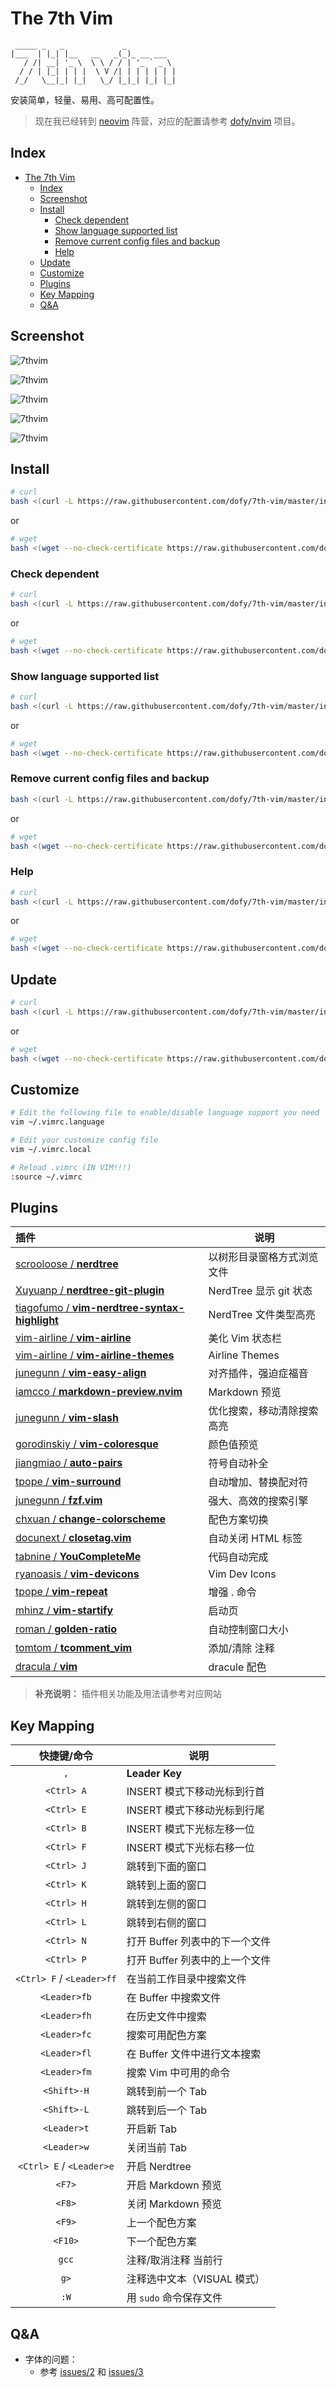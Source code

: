 # The 7th Vim

```
 _____ _   _             _
|___  | |_| |__   __   _(_)_ __ ___
   / /| __| '_ \  \ \ / / | '_ ` _ \
  / / | |_| | | |  \ V /| | | | | | |
 /_/   \__|_| |_|   \_/ |_|_| |_| |_|
```

安装简单，轻量、易用、高可配置性。

> 现在我已经转到 [neovim][neovim] 阵营，对应的配置请参考 [dofy/nvim][dofy/nvim] 项目。

## Index

- [The 7th Vim](#the-7th-vim)
  - [Index](#index)
  - [Screenshot](#screenshot)
  - [Install](#install)
    - [Check dependent](#check-dependent)
    - [Show language supported list](#show-language-supported-list)
    - [Remove current config files and backup](#remove-current-config-files-and-backup)
    - [Help](#help)
  - [Update](#update)
  - [Customize](#customize)
  - [Plugins](#plugins)
  - [Key Mapping](#key-mapping)
  - [Q&A](#qa)

## Screenshot

![7thvim][screen-shot-1]

![7thvim][screen-shot-2]

![7thvim][screen-shot-3]

![7thvim][screen-shot-4]

![7thvim][screen-shot-5]

## Install

```bash
# curl
bash <(curl -L https://raw.githubusercontent.com/dofy/7th-vim/master/install.sh) -i
```

or

```bash
# wget
bash <(wget --no-check-certificate https://raw.githubusercontent.com/dofy/7th-vim/master/install.sh -O -) -i
```

### Check dependent

```bash
# curl
bash <(curl -L https://raw.githubusercontent.com/dofy/7th-vim/master/install.sh) -c
```

or

```bash
# wget
bash <(wget --no-check-certificate https://raw.githubusercontent.com/dofy/7th-vim/master/install.sh -O -) -c
```

### Show language supported list

```bash
# curl
bash <(curl -L https://raw.githubusercontent.com/dofy/7th-vim/master/install.sh) -l
```

or

```bash
# wget
bash <(wget --no-check-certificate https://raw.githubusercontent.com/dofy/7th-vim/master/install.sh -O -) -l
```

### Remove current config files and backup

```bash
bash <(curl -L https://raw.githubusercontent.com/dofy/7th-vim/master/install.sh) -b
```

or

```bash
# wget
bash <(wget --no-check-certificate https://raw.githubusercontent.com/dofy/7th-vim/master/install.sh -O -) -b
```

### Help

```bash
# curl
bash <(curl -L https://raw.githubusercontent.com/dofy/7th-vim/master/install.sh) -h
```

or

```bash
# wget
bash <(wget --no-check-certificate https://raw.githubusercontent.com/dofy/7th-vim/master/install.sh -O -) -h
```

## Update

```bash
# curl
bash <(curl -L https://raw.githubusercontent.com/dofy/7th-vim/master/install.sh) -u
```

or

```bash
# wget
bash <(wget --no-check-certificate https://raw.githubusercontent.com/dofy/7th-vim/master/install.sh -O -) -u
```

## Customize

```bash
# Edit the following file to enable/disable language support you need
vim ~/.vimrc.language

# Edit your customize config file
vim ~/.vimrc.local

# Reload .vimrc (IN VIM!!!)
:source ~/.vimrc
```

## Plugins

| 插件                                                   | 说明                       |
| :----------------------------------------------------- | -------------------------- |
| [scrooloose / **nerdtree**][plug1]                     | 以树形目录窗格方式浏览文件 |
| [Xuyuanp / **nerdtree-git-plugin**][plug2]             | NerdTree 显示 git 状态     |
| [tiagofumo / **vim-nerdtree-syntax-highlight**][plug3] | NerdTree 文件类型高亮      |
| [vim-airline / **vim-airline**][plug4]                 | 美化 Vim 状态栏            |
| [vim-airline / **vim-airline-themes**][plug5]          | Airline Themes             |
| [junegunn / **vim-easy-align**][plug6]                 | 对齐插件，强迫症福音       |
| [iamcco / **markdown-preview.nvim**][plug7]            | Markdown 预览              |
| [junegunn / **vim-slash**][plug8]                      | 优化搜索，移动清除搜索高亮 |
| [gorodinskiy / **vim-coloresque**][plug9]              | 颜色值预览                 |
| [jiangmiao / **auto-pairs**][plug10]                   | 符号自动补全               |
| [tpope / **vim-surround**][plug11]                     | 自动增加、替换配对符       |
| [junegunn / **fzf.vim**][plug12]                       | 强大、高效的搜索引擎       |
| [chxuan / **change-colorscheme**][plug13]              | 配色方案切换               |
| [docunext / **closetag.vim**][plug14]                  | 自动关闭 HTML 标签         |
| [tabnine / **YouCompleteMe**][plug15]                  | 代码自动完成               |
| [ryanoasis / **vim-devicons**][plug16]                 | Vim Dev Icons              |
| [tpope / **vim-repeat**][plug17]                       | 增强 . 命令                |
| [mhinz / **vim-startify**][plug18]                     | 启动页                     |
| [roman / **golden-ratio**][plug19]                     | 自动控制窗口大小           |
| [tomtom / **tcomment_vim**][plug20]                    | 添加/清除 注释             |
| [dracula / **vim**][color]                             | dracule 配色               |

> **补充说明：** 插件相关功能及用法请参考对应网站

## Key Mapping

|        快捷键/命令        | 说明                           |
| :-----------------------: | ------------------------------ |
|            `,`            | **Leader Key**                 |
|        `<Ctrl> A`         | INSERT 模式下移动光标到行首    |
|        `<Ctrl> E`         | INSERT 模式下移动光标到行尾    |
|        `<Ctrl> B`         | INSERT 模式下光标左移一位      |
|        `<Ctrl> F`         | INSERT 模式下光标右移一位      |
|        `<Ctrl> J`         | 跳转到下面的窗口               |
|        `<Ctrl> K`         | 跳转到上面的窗口               |
|        `<Ctrl> H`         | 跳转到左侧的窗口               |
|        `<Ctrl> L`         | 跳转到右侧的窗口               |
|        `<Ctrl> N`         | 打开 Buffer 列表中的下一个文件 |
|        `<Ctrl> P`         | 打开 Buffer 列表中的上一个文件 |
| `<Ctrl> F` / `<Leader>ff` | 在当前工作目录中搜索文件       |
|       `<Leader>fb`        | 在 Buffer 中搜索文件           |
|       `<Leader>fh`        | 在历史文件中搜索               |
|       `<Leader>fc`        | 搜索可用配色方案               |
|       `<Leader>fl`        | 在 Buffer 文件中进行文本搜索   |
|       `<Leader>fm`        | 搜索 Vim 中可用的命令          |
|        `<Shift>-H`        | 跳转到前一个 Tab               |
|        `<Shift>-L`        | 跳转到后一个 Tab               |
|        `<Leader>t`        | 开启新 Tab                     |
|        `<Leader>w`        | 关闭当前 Tab                   |
| `<Ctrl> E` / `<Leader>e`  | 开启 Nerdtree                  |
|          `<F7>`           | 开启 Markdown 预览             |
|          `<F8>`           | 关闭 Markdown 预览             |
|          `<F9>`           | 上一个配色方案                 |
|          `<F10>`          | 下一个配色方案                 |
|           `gcc`           | 注释/取消注释 当前行           |
|           `g>`            | 注释选中文本（VISUAL 模式）    |
|           `:W`            | 用 `sudo` 命令保存文件         |

## Q&A

- 字体的问题：
  - 参考 [issues/2][issues2] 和 [issues/3][issues3]

[screen-shot-1]: https://user-images.githubusercontent.com/344197/34345993-42b0397c-ea2e-11e7-9003-e8c7f6453cba.png
[screen-shot-2]: https://user-images.githubusercontent.com/344197/34291098-a32023d6-e735-11e7-9fd5-285b4939c1c8.png
[screen-shot-3]: https://user-images.githubusercontent.com/344197/34345994-444dac1a-ea2e-11e7-98a1-3a21c4d000a9.png
[screen-shot-4]: https://user-images.githubusercontent.com/344197/34291099-a37b0102-e735-11e7-9ee4-e03b7f180af0.png
[screen-shot-5]: https://user-images.githubusercontent.com/344197/34291095-a2399ca4-e735-11e7-9883-6b1a27364fe4.png
[plug1]: https://github.com/scrooloose/nerdtree
[plug2]: https://github.com/Xuyuanp/nerdtree-git-plugin
[plug3]: https://github.com/tiagofumo/vim-nerdtree-syntax-highlight
[plug4]: https://github.com/vim-airline/vim-airline
[plug5]: https://github.com/vim-airline/vim-airline-themes
[plug6]: https://github.com/junegunn/vim-easy-align
[plug7]: https://github.com/iamcco/markdown-preview.nvim
[plug8]: https://github.com/junegunn/vim-slash
[plug9]: https://github.com/gorodinskiy/vim-coloresque
[plug10]: https://github.com/jiangmiao/auto-pairs
[plug11]: https://github.com/tpope/vim-surround
[plug12]: https://github.com/junegunn/fzf.vim
[plug13]: https://github.com/chxuan/change-colorscheme
[plug14]: https://github.com/docunext/closetag.vim
[plug15]: https://github.com/tabnine/YouCompleteMe
[plug16]: https://github.com/ryanoasis/vim-devicons
[plug17]: https://github.com/tpope/vim-repeat
[plug18]: https://github.com/mhinz/vim-startify
[plug19]: https://github.com/roman/golden-ratio
[plug20]: https://github.com/tomtom/tcomment_vim
[color]: https://github.com/dracula/vim
[issues2]: https://github.com/dofy/7th-vim/issues/2
[issues3]: https://github.com/dofy/7th-vim/issues/3
[neovim]: https://neovim.io/
[dofy/nvim]: https://github.com/dofy/nvim

